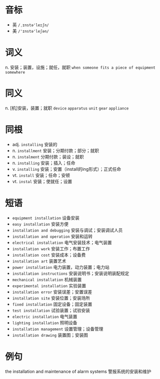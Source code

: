 # 音标

- 英 `/ˌɪnstə'leɪʃn/`
- 美 `/'ɪnstə'leʃən/`

# 词义

n. 安装；装置，设施；就任，就职
`when someone fits a piece of equipment somewhere`

# 同义

n. [机]安装，装置；就职
`device` `apparatus` `unit` `gear` `appliance`

# 同根

- adj. `installing` 安装的
- n. `installment` 安装；分期付款；部分；就职
- n. `instalment` 分期付款；装设；就职
- n. `installing` 安装；插入；任命
- v. `installing` 安装；安置（install的ing形式）；正式任命
- vt. `install` 安装；任命；安顿
- vt. `instal` 安装；使就任；设置

# 短语

- `equipment installation` 设备安装
- `easy installation` 安装方便
- `installation and debugging` 安装与调试；安装调试人员
- `installation and operation` 安装和运转
- `electrical installation` 电气安装技术；电气装置
- `installation work` 安装工作；布置工作
- `installation cost` 安装成本；设备费
- `installation art` 装置艺术
- `power installation` 电力装置，动力装置；电力站
- `installation instructions` 安装说明书；安装说明装配规定
- `mechanical installation` 机械装置
- `experimental installation` 实验装置
- `installation error` 安装误差；安置误差
- `installation site` 安装位置；安装场所
- `fixed installation` 固定设备；固定装置
- `test installation` 试验装置；试验安装
- `electric installation` 电气装置
- `lighting installation` 照明设备
- `installation management` 设置管理；设备管理
- `installation drawing` 装置图；安装图

# 例句

the installation and maintenance of alarm systems
警报系统的安装和维护


